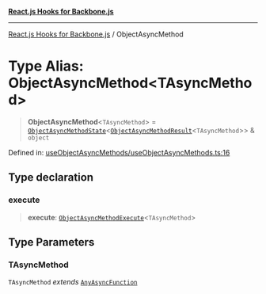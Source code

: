 [**React.js Hooks for Backbone.js**](../README.md)

***

[React.js Hooks for Backbone.js](../README.md) / ObjectAsyncMethod

# Type Alias: ObjectAsyncMethod\<TAsyncMethod\>

> **ObjectAsyncMethod**\<`TAsyncMethod`\> = [`ObjectAsyncMethodState`](ObjectAsyncMethodState.md)\<[`ObjectAsyncMethodResult`](ObjectAsyncMethodResult.md)\<`TAsyncMethod`\>\> & `object`

Defined in: [useObjectAsyncMethods/useObjectAsyncMethods.ts:16](https://github.com/VitorLuizC/react-hooks-for-backbone/blob/c933913f34e3d71aa5132aba125ed14cc1ec398d/src/useObjectAsyncMethods/useObjectAsyncMethods.ts#L16)

## Type declaration

### execute

> **execute**: [`ObjectAsyncMethodExecute`](ObjectAsyncMethodExecute.md)\<`TAsyncMethod`\>

## Type Parameters

### TAsyncMethod

`TAsyncMethod` *extends* [`AnyAsyncFunction`](AnyAsyncFunction.md)
